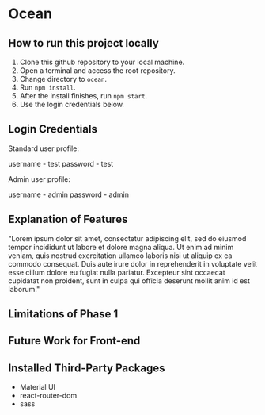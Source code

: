 # Ocean

## How to run this project locally

1. Clone this github repository to your local machine.
2. Open a terminal and access the root repository.
3. Change directory to `ocean`.
4. Run `npm install`.
5. After the install finishes, run `npm start`.
6. Use the login credentials below.

## Login Credentials

Standard user profile:

username - test
password - test

Admin user profile:

username - admin
password - admin

## Explanation of Features

"Lorem ipsum dolor sit amet, consectetur adipiscing elit, sed do eiusmod tempor incididunt ut labore et dolore magna aliqua. Ut enim ad minim veniam, quis nostrud exercitation ullamco laboris nisi ut aliquip ex ea commodo consequat. Duis aute irure dolor in reprehenderit in voluptate velit esse cillum dolore eu fugiat nulla pariatur. Excepteur sint occaecat cupidatat non proident, sunt in culpa qui officia deserunt mollit anim id est laborum."

## Limitations of Phase 1

## Future Work for Front-end

## Installed Third-Party Packages

- Material UI
- react-router-dom
- sass
